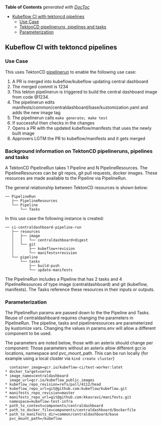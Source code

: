 <!-- START doctoc generated TOC please keep comment here to allow auto update -->
<!-- DON'T EDIT THIS SECTION, INSTEAD RE-RUN doctoc TO UPDATE -->
**Table of Contents**  *generated with [DocToc](https://github.com/thlorenz/doctoc)*

- [Kubeflow CI with tektoncd pipelines](#kubeflow-ci-with-tektoncd-pipelines)
  - [Use Case](#use-case)
  - [TektonCD pipelineruns, pipelines and tasks](#tektoncd-pipelineruns-pipelines-and-tasks)
  - [Parameterization](#parameterization)

<!-- END doctoc generated TOC please keep comment here to allow auto update -->

## Kubeflow CI with tektoncd pipelines

### Use Case

This uses TektonCD [pipelinerun](https://github.com/tektoncd/pipeline/blob/master/docs/pipelineruns.md) to enable the following use case:

1. A PR is merged into kubeflow/kubeflow updating central dashboard
1. The merged commit is 1234
1. This tekton pipelinerun is triggered to build the central dashboard image from code @1234.
1. The pipelinerun edits manifests/common/centraldashboard/base/kustomization.yaml and adds the new image tag
1. The pipelinerun calls `make generate; make test` 
1. If successful then checks in the changes 
1. Opens a PR with the updated kubeflow/manifests that uses the newly built image
1. Approvers LGTM the PR to kubeflow/manifests and it gets merged

### Background information on TektonCD pipelineruns, pipelines and tasks

A TektonCD PipelineRun takes 1 Pipeline and N PipelineResources.
The PipelineResources can be git repos, git pull requests, docker images.
These resources are made available to the Pipeline via PipelineRun.

The general relationship between TektonCD resources is shown below:

```
── PipelineRun
   ├── PipelineResources
   └── Pipeline
       └── Tasks
```

In this use case the following instance is created:

```
── ci-centraldashboard-pipeline-run
   ├── resources
   │   ├── image
   │   │   └── centraldashboard+digest
   │   └── git 
   │       ├── kubeflow+revision
   │       └── manifests+revision 
   └── pipeline
       └── tasks
           ├── build-push
           └── update-manifests
```

The PipelineRun includes a Pipeline that has 2 tasks and 4 PipelineResources of type image (centraldashboard) and git (kubeflow, manifests).
The Tasks reference these resources in their inputs or outputs. 

### Parameterization 

The PipelineRun params are passed down to the the Pipeline and Tasks.
Reuse of centraldashboard requires changing the parameters in PipelineRun.
The pipeline, tasks and pipelineresources are parameterized by kustomize vars.
Changing the values in params.env will allow a different component to be used.

The parameters are noted below, those with an asterix should change per component:
Those parameters without an asterix allow different gcr.io locations, namespace and pvc_mount_path.
This can be run locally (for example using a local cluster via `kind create cluster`)

```
  container_image=gcr.io/kubeflow-ci/test-worker:latet
* docker_target=serve
* image_name=centraldashboard
  image_url=gcr.io/kubeflow_public_images
* kubeflow_repo_revision=refs/pull/4112/head
* kubeflow_repo_url=git@github.com:kubeflow/kubeflow.git
* manifests_repo_revision=master
* manifests_repo_url=git@github.com:kkasravi/manifests.git
  namespace=kubeflow-test-infra
* path_to_context=components/centraldashboard
* path_to_docker_file=components/centraldashboard/Dockerfile
* path_to_manifests_dir=common/centraldashboard/base
  pvc_mount_path=/kubeflow
```
